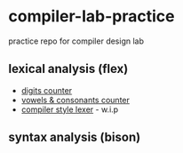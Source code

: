# compiler-lab-practice 
practice repo for compiler design lab

## lexical analysis (flex)
- [digits counter](./lexer/count-digits/) 
- [vowels & consonants counter](./lexer/count-vowels-consonants/)
- [compiler style lexer](./lexer/compiler-style-lexer/) - w.i.p

## syntax analysis (bison)